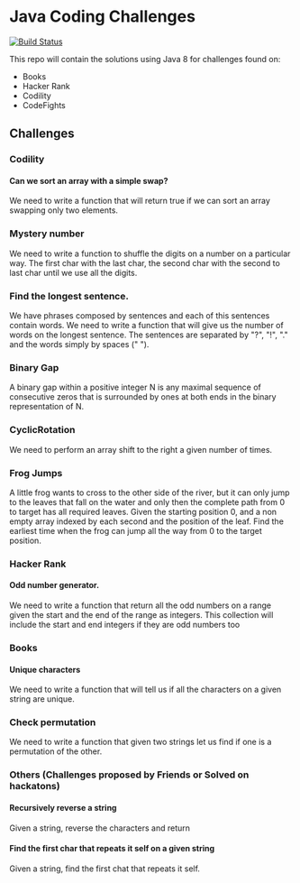 # Java Coding Challenges

[![Build Status](https://travis-ci.org/geektimus/java-challenges.svg?branch=master)](https://travis-ci.org/geektimus/java-challenges)

This repo will contain the solutions using Java 8 for challenges found on:

* Books
* Hacker Rank
* Codility
* CodeFights

## Challenges

### Codility

#### Can we sort an array with a simple swap? 
We need to write a function that will return true if we can sort an array swapping only two elements.

### Mystery number
We need to write a function to shuffle the digits on a number on a particular way. The first char with the last char,
the second char with the second to last char until we use all the digits.

### Find the longest sentence.
We have phrases composed by sentences and each of this sentences contain words. We need to write a function that will
give us the number of words on the longest sentence. The sentences are separated by "?", "!", "." and the words simply
by spaces (" ").

### Binary Gap
A binary gap within a positive integer N is any maximal sequence of consecutive zeros that is surrounded by ones at both ends in the binary representation of N.

### CyclicRotation
We need to perform an array shift to the right a given number of times.

### Frog Jumps
A little frog wants to cross to the other side of the river, but it can only jump to the leaves that fall on the water 
and only then the complete path from 0 to target has all required leaves.
Given the starting position 0, and a non empty array indexed by each second and the position of the leaf. Find the earliest
time when the frog can jump all the way from 0 to the target position.

### Hacker Rank
#### Odd number generator.
We need to write a function that return all the odd numbers on a range given the start and the end of the range as
integers. This collection will include the start and end integers if they are odd numbers too

### Books
#### Unique characters
We need to write a function that will tell us if all the characters on a given string are unique.

### Check permutation
We need to write a function that given two strings let us find if one is a permutation of the other.

### Others (Challenges proposed by Friends or Solved on hackatons)
#### Recursively reverse a string
Given a string, reverse the characters and return

#### Find the first char that repeats it self on a given string
Given a string, find the first chat that repeats it self.
